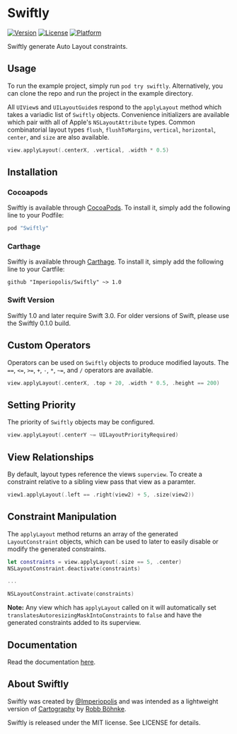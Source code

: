 # Swiftly

[![Version](https://img.shields.io/cocoapods/v/Swiftly.svg?style=flat)](http://cocoadocs.org/docsets/Swiftly)
[![License](https://img.shields.io/cocoapods/l/Swiftly.svg?style=flat)](http://cocoadocs.org/docsets/Swiftly)
[![Platform](https://img.shields.io/cocoapods/p/Swiftly.svg?style=flat)](http://cocoadocs.org/docsets/Swiftly)

Swiftly generate Auto Layout constraints.

## Usage

To run the example project, simply run `pod try swiftly`. Alternatively, you can clone the repo and run the project in the example directory.

All `UIView`s and `UILayoutGuide`s respond to the `applyLayout` method which takes a variadic list of `Swiftly` objects. Convenience initializers are available which pair with all of Apple's `NSLayoutAttribute` types. Common combinatorial layout types `flush`, `flushToMargins`, `vertical`, `horizontal`, `center`, and `size` are also available.

```swift
view.applyLayout(.centerX, .vertical, .width * 0.5)
```

## Installation

### Cocoapods

Swiftly is available through [CocoaPods](https://cocoapods.org). To install
it, simply add the following line to your Podfile:

```ruby
pod "Swiftly"
```

### Carthage

Swiftly is available through [Carthage](Swiftly/Swiftly.swift). To install
it, simply add the following line to your Cartfile:

```ogdl
github "Imperiopolis/Swiftly" ~> 1.0
```

### Swift Version

Swiftly 1.0 and later require Swift 3.0. For older versions of Swift, please use the Swiftly 0.1.0 build.

## Custom Operators

Operators can be used on `Swiftly` objects to produce modified layouts. The `==`, `<=`, `>=`, `+`, `-`, `*`, `~=`, and `/` operators are available.

```swift
view.applyLayout(.centerX, .top + 20, .width * 0.5, .height == 200)
```

## Setting Priority

The priority of `Swiftly` objects may be configured.

```swift
view.applyLayout(.centerY ~= UILayoutPriorityRequired)
```

## View Relationships

By default, layout types reference the views `superview`. To create a constraint relative to a sibling view pass that view as a paramter.

```swift
view1.applyLayout(.left == .right(view2) + 5, .size(view2))
```

## Constraint Manipulation

The `applyLayout` method returns an array of the generated `LayoutConstraint` objects, which can be used to later to easily disable or modify the generated constraints.

```swift
let constraints = view.applyLayout(.size == 5, .center)
NSLayoutConstraint.deactivate(constraints)

...

NSLayoutConstraint.activate(constraints)

```

__Note:__ Any view which has `applyLayout` called on it will automatically set `translatesAutoresizingMaskIntoConstraints` to `false` and have the generated constraints added to its superview.

## Documentation

Read the documentation [here](http://cocoadocs.org/docsets/Grapher).

## About Swiftly

Swiftly was created by [@Imperiopolis](https://twitter.com/Imperiopolis) and was intended as a lightweight version of [Cartography](https://github.com/robb/cartography) by [Robb Böhnke](https://github.com/robb).

Swiftly is released under the MIT license. See LICENSE for details.
